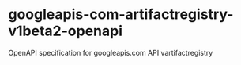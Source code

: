 # googleapis-com-artifactregistry-v1beta2-openapi
OpenAPI specification for googleapis.com API vartifactregistry
